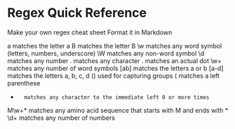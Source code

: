 Regex Quick Reference
=====================

Make your own regex cheat sheet
Format it in Markdown

a		matches the letter a
B		matches the letter B
\w		matches any word symbol (letters, numbers, underscore)
\W		matches any non-word symbol
\d		matches any number
.		matches any character
\.		matches an actual dot
\w+		matches any number of word symbols
[ab] 	matches the letters a or b
[a-d] 	matches the letters a, b, c, d
()		used for capturing groups
\(		matches a left parenthese
*		matches any character to the immediate left 0 or more times
M\w+\*  matches any amino acid sequence that starts with M and ends with *
\d+		matches any number of numbers
